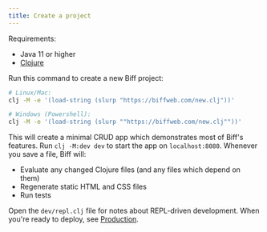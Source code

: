```yaml
---
title: Create a project
---
```


Requirements:

 - Java 11 or higher
 - [Clojure](https://clojure.org/guides/install_clojure)

Run this command to create a new Biff project:

```bash
# Linux/Mac:
clj -M -e '(load-string (slurp "https://biffweb.com/new.clj"))'

# Windows (Powershell):
clj -M -e '(load-string (slurp ""https://biffweb.com/new.clj""))'
```

This will create a minimal CRUD app which demonstrates most of Biff's features.
Run `clj -M:dev dev` to start the app on `localhost:8080`. Whenever you save a file,
Biff will:

 - Evaluate any changed Clojure files (and any files which depend on them)
 - Regenerate static HTML and CSS files
 - Run tests

Open the `dev/repl.clj` file for notes about REPL-driven development.
When you're ready to deploy, see [Production](/docs/reference/production/).
